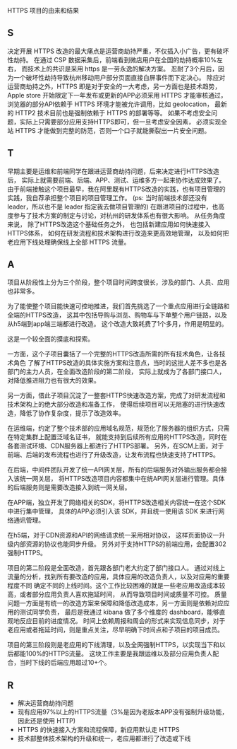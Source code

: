 HTTPS 项目的由来和结果

## S

决定开展 HTTPS 改造的最大痛点是运营商劫持严重，不仅插入小广告，更有破坏性劫持。
在通过 CSP 数据采集后，前端看到微店用户在全国的劫持概率10%左右，
而技术上的共识是采用 https 是一劳永逸的解决方案。
忍耐了3个月后，因为一个破坏性劫持导致杭州移动用户部分页面直接白屏事件而下定决心。
除应对运营商劫持之外，HTTPS 即是对于安全的一大考虑，另一方面也是技术趋势，
Apple store 开始限定下一年发布或更新的APP必须采用 HTTPS 才能审核通过，
浏览器的部分API依赖于 HTTPS 环境才能被允许调用，比如 geolocation，
最新的 HTTP2 技术目前也是强制依赖于 HTTPS 的部署等等。
如果不考虑安全问题，实际上只需要部分应用支持HTTPS即可，但一旦考虑安全因素，
必须实现全站 HTTPS 才能做到完整的防范，否则一个口子就能撕裂出一片安全问题。

## T

早期主要是运维和前端同学在跟进运营商劫持问题，后来决定进行HTTPS改造后，
实际上就需要前端、后端、APP、测试、运维多方一起来协作达成效果了。
由于前端接触这个项目最早，我在阿里既有HTTPS改造的实践，也有项目管理的实践，我自荐承担整个项目的项目管理工作。
(ps: 当时前端技术部还没有 leader，所以也不是 leader 指定我去做项目管理的)
在跟进项目的过程中，也高度参与了技术方案的制定与讨论，对杭州的研发体系也有很大影响。
从任务角度来说，
除了HTTPS改造这个基础任务之外，
也包括新建应用如何快速接入HTTPS体系，
如何在研发流程和技术架构进行改造来更高效地管理，
以及如何把老应用下线处理确保线上全部 HTTPS 流量。

## A

项目从阶段性上分为三个阶段，整个项目时间跨度很长，涉及的部门、人员、应用也非常多。

为了能使整个项目能快速可控地推进，我们首先挑选了一个重点应用进行全链路和全端的HTTPS改造，
这其中包括导购与浏览、购物车与下单整个用户链路，以及从h5端到app端三端都进行改造。
这个改造大致耗费了1个多月，作用是明显的。

这是一个较全面的摸底和探索。

一方面，这个子项目囊括了一个完整的HTTPS改造所需的所有技术角色，让各技术角色
了解了HTTPS改造的具体实施方案和注意点，当时的这批人差不多也是各部门的主力人员，在全面改造阶段的第二阶段，
实际上就成为了各部门接口人，对降低推进阻力也有很大的效果。

另一方面，借此子项目沉淀了一整套HTTPS快速改造方案，完成了对研发流程和技术架构上的绝大部分改造和准备工作，
使得后续项目可以无阻塞的进行快速改造，降低了协作复杂度，提示了改造效率。

在运维端，约定了整个技术部的应用域名规范，规范化了服务器的组织方式，只需在特定集群上配置泛域名证书，
就能支持到后续所有应用的HTTPS改造，同时在各套测试环境、CDN服务器上都进行了HTTPS部署。
另外，在SCM上面，对于前端、后端的发布流程也进行了升级改造，让发布流程也快速支持了HTTPS。

在后端，中间件团队开发了统一API网关层，所有的后端服务对外输出服务都会接入该统一网关层，
将HTTPS改造项目内容都集中在统API网关层进行管理。具体的后端服务则是需要改造接入到统一网关层。

在APP端，独立开发了网络相关的SDK，将HTTPS改造相关内容统一在这个SDK中进行集中管理，
具体的APP必须引入该 SDK，并且统一使用该 SDK 来进行网络通讯管理。

在h5端，对于CDN资源和API的网络请求统一采用相对协议，
这样页面协议一升级内部资源的协议也能同步升级。
另外对于支持HTTPS的前端应用，会配置302强制HTTPS。

项目的第二阶段是全面改造，首先跟各部门老大约定了部门接口人。
通过对线上流量的分析，找到所有要改造的应用，具体应用的改造负责人，以及对应用的重要程度不同
确定不同的上线时间。这个工作比较困难的就是一些老应用改造成本较高，或者部分应用负责人喜欢拖延时间，
从而导致项目时间或质量不可控。
质量问题一方面是有统一的改造方案来保障和降低改造成本，另一方面则是依赖对应应用的测试同学负责，
最后是我通过 kibana 做了多个维度的 dashboard，能够直观地反应目前的进度情况。
时间上依赖周报和周会的形式来实现信息同步，对于老应用或者拖延时间，则是重点关注，尽早明确下时间点和子项目的项目成员。

项目的第三阶段则是老应用的下线清理，以及全网强制HTTPS，以实现当下和以后都能100%的HTTPS流量。
这块工作主要是我跟运维以及部分应用负责人配合，当时下线的后端应用超过10+个。

## R

- 解决运营商劫持问题
- 现有应用97%以上的HTTPS流量（3%是因为老版本APP没有强制升级功能，因此还是使用 HTTP)
- HTTPS 的快速接入方案和流程保障，新应用默认走 HTTPS
- 技术部整体技术架构的升级和统一，老应用都进行了改造或下线